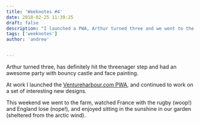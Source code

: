 ```yaml
---
title: 'Weeknotes #4'
date: 2018-02-25 11:39:25
draft: false
description: "I launched a PWA, Arthur turned three and we went to the farm."
tags: ['weeknotes']
author: 'andrew'


---
```

Arthur turned three, has definitely hit the threenager step and had an awesome party with bouncy castle and face painting.

At work I launched the [Ventureharbour.com PWA](https://www.ventureharbour.com), ﻿and continued to work on a set of interesting new designs.

This weekend we went to the farm, watched France with the rugby (woop!) and England lose (nope!), and enjoyed sitting in the sunshine in our garden (sheltered from the arctic wind).
